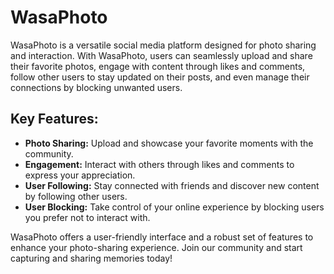 # WasaPhoto

WasaPhoto is a versatile social media platform designed for photo sharing and interaction. With WasaPhoto, users can seamlessly upload and share their favorite photos, engage with content through likes and comments, follow other users to stay updated on their posts, and even manage their connections by blocking unwanted users.

## Key Features:

- **Photo Sharing:** Upload and showcase your favorite moments with the community.
- **Engagement:** Interact with others through likes and comments to express your appreciation.
- **User Following:** Stay connected with friends and discover new content by following other users.
- **User Blocking:** Take control of your online experience by blocking users you prefer not to interact with.

WasaPhoto offers a user-friendly interface and a robust set of features to enhance your photo-sharing experience. Join our community and start capturing and sharing memories today!
